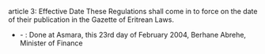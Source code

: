 article 3: Effective Date 
These Regulations shall come in to force on the date of their publication in the Gazette of Eritrean Laws.
<ul>
			<li> - : Done at Asmara, this 23rd day of February 2004,
Berhane Abrehe, Minister of Finance <ul>
			</ul></li></ul>